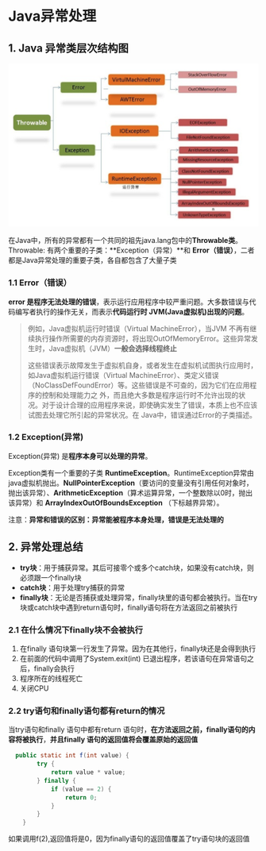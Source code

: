 # Java异常处理

## 1. Java 异常类层次结构图

![image-20191020003914919](./img/image-20191020003914919.png)

在Java中，所有的异常都有一个共同的祖先java.lang包中的**Throwable类**。Throwable: 有两个重要的子类：**Exception（异常）**和 **Error（错误）**，二者都是Java异常处理的重要子类，各自都包含了大量子类

### 1.1 Error（错误）

**error 是程序无法处理的错误**，表示运行应用程序中较严重问题。大多数错误与代码编写者执行的操作无关，而表示**代码运行时 JVM(Java虚拟机)出现的问题**。

>例如，Java虚拟机运行时错误（Virtual MachineError），当JVM 不再有继续执行操作所需要的内存资源时，将出现OutOfMemoryError。这些异常发生时，Java虚拟机（JVM）**一般会选择线程终止**
>
>这些错误表示故障发生于虚拟机自身，或者发生在虚拟机试图执行应用时，如Java虚拟机运行错误（Virtual MachineError）、类定义错误（NoClassDefFoundError）等。这些错误是不可查的，因为它们在应用程序的控制和处理能力之 外，而且绝大多数是程序运行时不允许出现的状况。对于设计合理的应用程序来说，即使确实发生了错误，本质上也不应该试图去处理它所引起的异常状况。在 Java中，错误通过Error的子类描述。

### 1.2 Exception(异常)

Exception(异常) 是**程序本身可以处理的异常**。

Exception类有一个重要的子类 **RuntimeException**。RuntimeException异常由java虚拟机抛出。**NullPointerException**（要访问的变量没有引用任何对象时，抛出该异常）、**ArithmeticException**（算术运算异常，一个整数除以0时，抛出该异常）和 **ArrayIndexOutOfBoundsException** （下标越界异常）。

注意：**异常和错误的区别：异常能被程序本身处理，错误是无法处理的**

## 2. 异常处理总结

- **try块**：用于捕获异常。其后可接零个或多个catch块，如果没有catch块，则必须跟一个finally块
- **catch块**：用于处理try捕获的异常
- **finally块**：无论是否捕获或处理异常，finally块里的语句都会被执行。当在try块或catch块中遇到return语句时，finally语句将在方法返回之前被执行

### 2.1 在什么情况下finally块不会被执行

1. 在finally 语句块第一行发生了异常。因为在其他行，finally块还是会得到执行
2. 在前面的代码中调用了System.exit(int) 已退出程序，若该语句在异常语句之后，finally会执行
3. 程序所在的线程死亡
4. 关闭CPU

### 2.2 try语句和finally语句都有return的情况

当try语句和finally 语句中都有return 语句时，**在方法返回之前，finally语句的内容将被执行**，**并且finally 语句的返回值将会覆盖原始的返回值**

```java
  public static int f(int value) {
        try {
            return value * value;
        } finally {
            if (value == 2) {
                return 0;
            }
        }
    }
```

如果调用f(2),返回值将是0，因为finally语句的返回值覆盖了try语句块的返回值